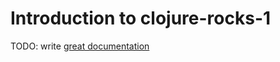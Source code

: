 # Introduction to clojure-rocks-1

TODO: write [great documentation](http://jacobian.org/writing/what-to-write/)
